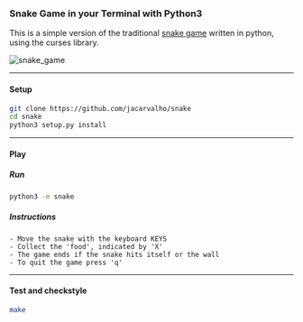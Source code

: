 ### Snake Game in your Terminal with Python3

This is a simple version of the traditional [snake game](https://en.wikipedia.org/wiki/Snake_(video_game_genre)) written in python, using the curses library.

![snake_game](/Users/joaocarvalho/Documents/Files/03_Projects/snake/img/snake_game.png)

---


#### Setup
```bash
git clone https://github.com/jacarvalho/snake
cd snake
python3 setup.py install
```

---

#### Play

##### Run

```bash
python3 -m snake
```

##### Instructions

```
- Move the snake with the keyboard KEYS
- Collect the 'food', indicated by 'X'
- The game ends if the snake hits itself or the wall
- To quit the game press 'q'
```

---

#### Test and checkstyle

```bash
make
```


